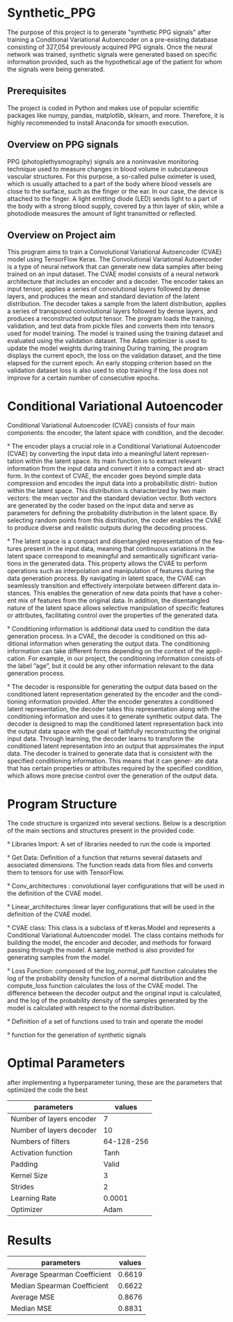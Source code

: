 
# Synthetic_PPG

The purpose of this project is to generate "synthetic PPG signals" after training a Conditional Variational Autoencoder on a pre-existing database consisting of 327,054 previously acquired PPG signals.
Once the neural network was trained, synthetic signals were generated based on specific information provided, such as the hypothetical age of the patient for whom the signals were being generated.

## Prerequisites
The project is coded in Python and makes use of popular scientific packages like numpy, pandas, matplotlib, sklearn, and more. Therefore, it is highly recommended to install Anaconda for smooth execution.

## Overview on PPG signals

PPG (photoplethysmography) signals are a noninvasive monitoring technique used to measure changes in blood volume in subcutaneous vascular structures. For this purpose, a so-called pulse oximeter is used, which is usually attached to a part of the body where blood vessels are close to the surface, such as the finger or the ear. In our case, the device is attached to the finger.
A light emitting diode (LED) sends light to a part of the body with a strong blood supply, covered by a thin layer of skin, while a photodiode measures the amount of light transmitted or reflected.

## Overview on Project aim

This program aims to train a Convolutional Variational Autoencoder (CVAE) model using TensorFlow Keras. The Convolutional Variational Autoencoder is a type of neural network that can generate new data samples after being trained on an input dataset. The CVAE model consists of a neural network architecture that includes an encoder and a decoder.
The encoder takes an input tensor, applies a series of convolutional layers followed by dense layers, and produces the mean and standard deviation of the latent distribution. The decoder takes a sample from the latent distribution, applies a series of transposed convolutional layers followed by dense layers, and produces a reconstructed output tensor.
The program loads the training, validation, and test data from pickle files and converts them into tensors used for model training. The model is trained using the training dataset and evaluated using the validation dataset. The Adam optimizer is used to update the model weights during training
During training, the program displays the current epoch, the loss on the validation dataset, and the time elapsed for the current epoch. An early stopping criterion based on the validation dataset loss is also used to stop training if the loss does not improve for a certain number of consecutive epochs.

# Conditional Variational Autoencoder

Conditional Variational Autoencoder (CVAE) consists of four main components: the encoder, the latent space with condition, and the decoder.

° The encoder plays a crucial role in a Conditional Variational Autoencoder (CVAE) by converting the input data into a meaningful latent represen- tation within the latent space. Its main function is to extract relevant information from the input data and convert it into a compact and ab- stract form. In the context of CVAE, the encoder goes beyond simple data compression and encodes the input data into a probabilistic distri- bution within the latent space. This distribution is characterized by two main vectors: the mean vector and the standard deviation vector. Both vectors are generated by the coder based on the input data and serve as parameters for defining the probability distribution in the latent space. By selecting random points from this distribution, the coder enables the CVAE to produce diverse and realistic outputs during the decoding process.

° The latent space is a compact and disentangled representation of the fea- tures present in the input data, meaning that continuous variations in the latent space correspond to meaningful and semantically significant varia- tions in the generated data. This property allows the CVAE to perform operations such as interpolation and manipulation of features during the data generation process. By navigating in latent space, the CVAE can seamlessly transition and effectively interpolate between different data in- stances. This enables the generation of new data points that have a coher- ent mix of features from the original data. In addition, the disentangled nature of the latent space allows selective manipulation of specific features or attributes, facilitating control over the properties of the generated data.

° Conditioning information is additional data used to condition the data generation process. In a CVAE, the decoder is conditioned on this ad- ditional information when generating the output data. The conditioning information can take different forms depending on the context of the appli- cation. For example, in our project, the conditioning information consists of the label ”age”, but it could be any other information relevant to the data generation process.

° The decoder is responsible for generating the output data based on the conditioned latent representation generated by the encoder and the condi- tioning information provided. After the encoder generates a conditioned latent representation, the decoder takes this representation along with the conditioning information and uses it to generate synthetic output data. The decoder is designed to map the conditioned latent representation back into the output data space with the goal of faithfully reconstructing the original input data. Through learning, the decoder learns to transform the conditioned latent representation into an output that approximates the input data. The decoder is trained to generate data that is consistent with the specified conditioning information. This means that it can gener- ate data that has certain properties or attributes required by the specified condition, which allows more precise control over the generation of the output data.

# Program Structure

The code structure is organized into several sections. Below is a description of the main sections and structures present in the provided code:

° Libraries Import: A set of libraries needed to run the code is imported

° Get Data: Definition of a function that returns several datasets and associated dimensions. The function reads data from files and        converts them to tensors for use with TensorFlow.

° Conv_architectures : convolutional layer configurations that will be used in the definition of the CVAE model.

° Linear_architectures :linear layer configurations that will be used in the definition of the CVAE model.

° CVAE class: This class is a subclass of tf.keras.Model and represents a Conditional Variational Autoencoder model. The class contains methods for building the model, the encoder and decoder, and methods for forward passing through the model. A sample method is also provided for generating samples from the model.

° Loss Function: composed of the log_normal_pdf function calculates the log of the probability density function of a normal distribution and the compute_loss function calculates the loss of the CVAE model. The difference between the decoder output and the original input is calculated, and the log of the probability density of the samples generated by the model is calculated with respect to the normal distribution.

° Definition of a set of functions used to train and operate the model

° function for the generation of synthetic signals


# Optimal Parameters

after implementing a hyperparameter tuning, these are the parameters that optimized the code the best

| parameters                 | values       |
| -------------------------- | ------------ |
| Number of layers encoder   | 7            |
| Number of layers decoder   | 10           |
| Numbers of filters         | 64-128-256   |
| Activation function        | Tanh         |
| Padding                    | Valid        |
| Kernel Size                | 3            |
| Strides                    | 2            |
| Learning Rate              | 0.0001       |
| Optimizer                  | Adam         |


# Results 

| parameters                   | values       |
| ---------------------------- | ------------ |
| Average Spearman Coefficient | 0.6619       |
| Median  Spearman Coefficient | 0.6622       |
| Average MSE                  | 0.8676       |
| Median MSE                   | 0.8831       |



